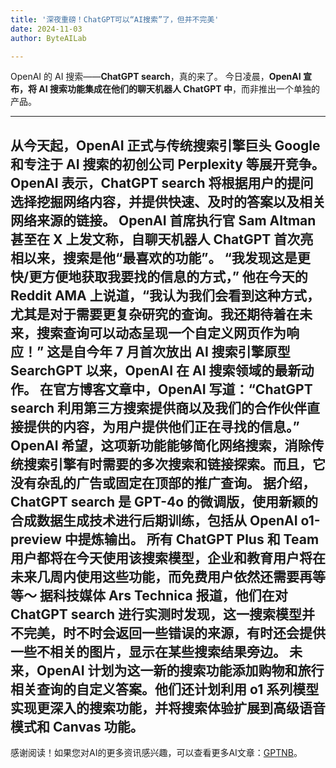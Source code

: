 ```yaml
---
title: '深夜重磅！ChatGPT可以“AI搜索”了，但并不完美'
date: 2024-11-03
author: ByteAILab

---
```


OpenAI 的 AI 搜索——**ChatGPT search**，真的来了。
今日凌晨，**OpenAI 宣布，将 AI 搜索功能集成在他们的聊天机器人 ChatGPT 中**，而非推出一个单独的产品。

---

从今天起，OpenAI 正式与传统搜索引擎巨头 Google 和专注于 AI 搜索的初创公司 Perplexity 等展开竞争。
OpenAI 表示，ChatGPT search 将**根据用户的提问选择挖掘网络内容，并提供快速、及时的答案以及相关网络来源的链接**。
OpenAI 首席执行官 Sam Altman 甚至在 X 上发文称，自聊天机器人 ChatGPT 首次亮相以来，搜索是他“最喜欢的功能”。
“我发现这是更快/更方便地获取我要找的信息的方式，” 他在今天的 Reddit AMA 上说道，“我认为我们会看到这种方式，尤其是对于需要更复杂研究的查询。我还期待着在未来，搜索查询可以动态呈现一个自定义网页作为响应！”
这是自今年 7 月首次放出 AI 搜索引擎原型 SearchGPT 以来，OpenAI 在 AI 搜索领域的最新动作。
在官方博客文章中，OpenAI 写道：“ChatGPT search 利用第三方搜索提供商以及我们的合作伙伴直接提供的内容，为用户提供他们正在寻找的信息。”
OpenAI 希望，这项新功能能够**简化网络搜索**，消除传统搜索引擎有时需要的多次搜索和链接探索。而且，它**没有杂乱的广告**或固定在顶部的推广查询。
据介绍，**ChatGPT search 是 GPT-4o 的微调版**，使用新颖的合成数据生成技术进行后期训练，包括从 OpenAI o1-preview 中提炼输出。
所有 ChatGPT Plus 和 Team 用户都将在今天使用该搜索模型，企业和教育用户将在未来几周内使用这些功能，而**免费用户依然还需要再等等**～
据科技媒体 Ars Technica 报道，他们在对 ChatGPT search 进行实测时发现，这一**搜索模型并不完美，时不时会返回一些错误的来源**，有时还会提供一些不相关的图片，显示在某些搜索结果旁边。
未来，OpenAI 计划为这一新的搜索功能添加购物和旅行相关查询的自定义答案。他们还计划利用 o1 系列模型实现更深入的搜索功能，并将搜索体验扩展到高级语音模式和 Canvas 功能。
---
感谢阅读！如果您对AI的更多资讯感兴趣，可以查看更多AI文章：[GPTNB](https://gptnb.com)。